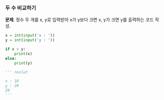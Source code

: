 ### 두 수 비교하기
**문제**. 정수 두 개를 x, y로 입력받아 x가 y보다 크면 x, y가 크면 y를 출력하는 코드 작성.
```py
x = int(input('x : '))
y = int(input('y : '))

if x > y:
    print(x)
else:
    print(y)

''' reslut

x : 10
y : 20
20
'''
```